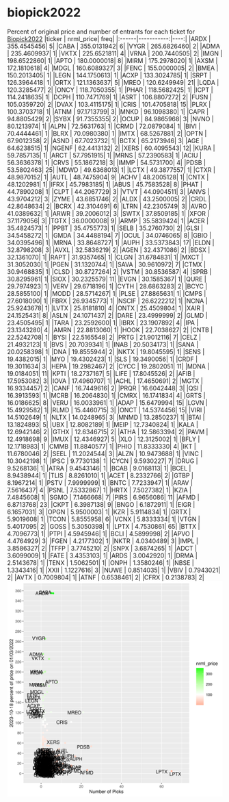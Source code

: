 # biopick2022
Percent of original price and number of entrants for each ticket for [Biopick2022](https://twitter.com/hashtag/Biopick2022)
|ticker |  nrml_price| freq|
|:------|-----------:|----:|
|ARDX   | 355.4545456|    5|
|CABA   | 355.0131942|    6|
|VYGR   | 265.6826460|    2|
|ADMA   | 235.4609937|    1|
|VKTX   | 225.6521811|    4|
|VRNA   | 200.7440505|    2|
|IMGN   | 198.6522860|    1|
|APTO   | 180.0000018|    8|
|MIRM   | 175.2978020|    1|
|AXSM   | 172.1810618|    4|
|MDGL   | 160.6089327|    3|
|FENC   | 155.0000005|    2|
|BMEA   | 150.2013405|    1|
|LEGN   | 144.1750613|    1|
|ACXP   | 133.3024785|    1|
|SRPT   | 126.3964418|    1|
|ORTX   | 121.1363637|    5|
|MREO   | 120.6249949|   21|
|LQDA   | 120.3285477|    2|
|ONCY   | 118.7050355|    1|
|PHAR   | 118.5682425|    1|
|ICPT   | 114.2418635|    1|
|DCPH   | 110.7471769|    1|
|ASRT   | 106.8807272|    2|
|FUSN   | 105.0359720|    2|
|DVAX   | 103.4115175|    1|
|CRIS   | 101.4705818|   15|
|PLRX   | 100.3703718|    1|
|ATNM   |  97.1713799|    3|
|MNKD   |  96.1098380|    1|
|CAPR   |  94.8805429|    2|
|SYBX   |  91.7355355|    2|
|OCUP   |  84.9865968|    3|
|NVNO   |  80.1213974|    1|
|ALPN   |  72.5631763|    1|
|CRMD   |  72.0879084|    1|
|BIVI   |  70.4444461|    1|
|BLRX   |  70.0980380|    1|
|IMTX   |  68.5267881|    2|
|OPTN   |  67.9012358|    2|
|ASND   |  67.7023732|    1|
|BCTX   |  65.2173946|    3|
|AGE    |  64.6238515|    1|
|NGENF  |  62.4413132|    2|
|XERS   |  60.4095543|   12|
|KURA   |  59.7857135|    1|
|ARCT   |  57.7951915|    1|
|MRNS   |  57.2390583|    1|
|ACIU   |  56.3636378|    1|
|CRVS   |  55.1867218|    3|
|IMMP   |  54.5731700|    4|
|PDSB   |  53.5802463|   25|
|MDWD   |  49.6368013|    1|
|LCTX   |  49.3877557|    1|
|CTXR   |  48.9870152|    1|
|AUTL   |  48.7475904|    9|
|ACHV   |  48.2005128|    1|
|CNTX   |  48.1202981|    1|
|IFRX   |  45.7983185|    1|
|ABUS   |  45.7583528|    8|
|PHAT   |  44.7890208|    1|
|CLPT   |  44.2067729|    3|
|VTVT   |  44.0904511|    3|
|ANVS   |  43.9704212|    3|
|ZYME   |  43.6851746|    2|
|ALDX   |  43.2500005|    2|
|CRDL   |  42.8648634|    2|
|BCRX   |  42.3104691|    6|
|LTRN   |  42.2305749|    3|
|AVRO   |  41.0389632|    1|
|ARWR   |  39.2006012|    3|
|SWTX   |  37.8509185|    1|
|XFOR   |  37.1179056|    3|
|TGTX   |  36.0000008|    9|
|ARMP   |  35.5839424|    1|
|ACER   |  35.4824573|    1|
|PPBT   |  35.4755773|    1|
|SELB   |  35.2760730|    2|
|GLSI   |  34.5458272|    1|
|GMDA   |  34.4488194|    7|
|OCUL   |  34.0746065|    8|
|GBIO   |  34.0395496|    1|
|MRNA   |  33.8648727|    1|
|AUPH   |  33.5373843|   17|
|ELDN   |  32.8798208|    3|
|AVXL   |  32.5836219|    2|
|AGEN   |  32.4371086|    2|
|BDSX   |  32.1361070|    1|
|RAPT   |  31.9357465|    1|
|CLGN   |  31.6784831|    1|
|MXCT   |  31.3052030|    1|
|PGEN   |  31.1320744|    1|
|SAVA   |  30.9610972|    7|
|CTMX   |  30.9468835|    1|
|CLSD   |  30.8727264|    2|
|VSTM   |  30.8536587|    4|
|SPRB   |  30.8295961|    1|
|SIOX   |  30.2325579|   11|
|EVGN   |  30.1585367|    1|
|QURE   |  29.7974923|    1|
|VERV   |  29.6718196|    1|
|CYTH   |  28.6863283|    2|
|BCYC   |  28.5855100|    1|
|MODD   |  28.5714267|    1|
|PLSE   |  27.8865631|    1|
|CMPS   |  27.6018090|    1|
|FBRX   |  26.9345773|    1|
|NSCIF  |  26.6222212|    1|
|NCNA   |  25.9243678|    1|
|LVTX   |  25.8181810|    4|
|ONTX   |  25.4509804|    1|
|XAIR   |  24.1525431|    8|
|ASLN   |  24.1071437|    2|
|DARE   |  23.4999999|    2|
|GLMD   |  23.4505495|    1|
|TARA   |  23.2592600|    1|
|IBRX   |  23.1907892|    4|
|IPA    |  23.1343280|    4|
|AMRN   |  22.8813060|    1|
|HOOK   |  22.7038627|    2|
|CNTB   |  22.5242708|    1|
|BYSI   |  22.5165548|    2|
|PRTG   |  21.9012116|    7|
|CELZ   |  21.4932123|    1|
|BVS    |  20.7039341|    1|
|INAB   |  20.5034173|    1|
|SANA   |  20.0258398|    1|
|DNA    |  19.8555944|    2|
|NKTX   |  19.8045595|    1|
|SENS   |  19.4382015|    1|
|MYO    |  19.4302423|    1|
|SLS    |  19.3490056|    1|
|CRDF   |  19.3011634|    3|
|HEPA   |  19.2982467|    2|
|CYCC   |  19.2802051|   11|
|MDNA   |  19.0184051|   11|
|KPTI   |  18.2737167|    5|
|LIFE   |  17.8045526|    2|
|AFIB   |  17.5953082|    3|
|IOVA   |  17.4960707|    1|
|ACHL   |  17.4650691|    2|
|MGTX   |  16.9334457|    2|
|CANF   |  16.7449616|    2|
|PRQR   |  16.6042448|    3|
|QSI    |  16.3913593|    1|
|MCRB   |  16.2064830|    1|
|CMRX   |  16.1741834|    4|
|GRTS   |  16.0186625|    8|
|VERU   |  16.0033961|    1|
|ADAP   |  15.6479994|   15|
|LGVN   |  15.4929582|    1|
|RLMD   |  15.4460715|    3|
|ONCT   |  14.5374456|   15|
|VIRI   |  14.5102649|    1|
|NLTX   |  14.0248965|    3|
|MNMD   |  13.2850237|    1|
|BTAI   |  13.1824893|    5|
|UBX    |  12.8082189|    1|
|MEIP   |  12.7340824|    1|
|KALA   |  12.6942146|    2|
|GTHX   |  12.6346715|    2|
|ATHA   |  12.5863394|    2|
|PAVM   |  12.4918698|    9|
|IMUX   |  12.4346927|    5|
|XLO    |  12.3125002|    1|
|BFLY   |  12.1718983|    1|
|CMMB   |  11.8840577|    1|
|PHIO   |  11.8333330|    4|
|IKT    |  11.6780046|    2|
|SEEL   |  11.2024544|    3|
|ALZN   |  10.9473688|    1|
|VINC   |  10.3042198|    1|
|IPSC   |   9.7730138|    1|
|CYCN   |   9.5930227|    7|
|DRUG   |   9.5268136|    1|
|ATRA   |   9.4543146|    1|
|BCAB   |   9.0168113|    1|
|BCEL   |   8.9438944|    1|
|TLIS   |   8.8261010|    1|
|ACET   |   8.2332766|    2|
|GTBP   |   8.1967214|    1|
|PSTV   |   7.9999999|    1|
|BNTC   |   7.7233947|    1|
|ARAV   |   7.5616437|    4|
|PSNL   |   7.5332867|    1|
|HRTX   |   7.5027382|    1|
|KZIA   |   7.4845608|    1|
|SGMO   |   7.1466668|    7|
|PIRS   |   6.9656086|   11|
|AFMD   |   6.8713768|   23|
|CKPT   |   6.3987138|    9|
|BNGO   |   6.1872911|    1|
|EIGR   |   6.1657031|    3|
|OPGN   |   5.9500003|    1|
|KZR    |   5.9114834|    1|
|GRTX   |   5.9019608|    1|
|TCON   |   5.8555958|    6|
|VCNX   |   5.8333334|    1|
|VTGN   |   5.4017095|    2|
|GOSS   |   5.3050398|    1|
|LPTX   |   4.7530861|   65|
|BTTX   |   4.7096773|    1|
|PTPI   |   4.5945946|    1|
|BCLI   |   4.5899998|    2|
|APVO   |   4.4764929|    3|
|FGEN   |   4.2177302|    1|
|NKTR   |   4.0340489|    3|
|IMPL   |   3.8586327|    2|
|TFFP   |   3.7745210|    2|
|SNPX   |   3.6874265|    1|
|ADCT   |   3.6099009|    1|
|FATE   |   3.4353103|    1|
|ARDS   |   3.0042920|    1|
|DRMA   |   2.5143678|    1|
|TENX   |   1.5062501|    1|
|ONPH   |   1.3580246|    1|
|NBSE   |   1.3343416|    1|
|XXII   |   1.1227616|    3|
|NUWE   |   0.8514035|    1|
|VBIV   |   0.7943021|    2|
|AVTX   |   0.7009804|    1|
|ATNF   |   0.6538461|    2|
|CFRX   |   0.2138783|    2|
![retvspicks](biopicks.png?raw=true)
